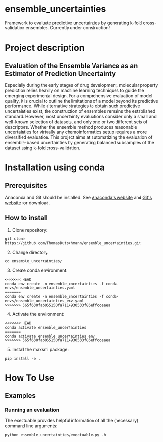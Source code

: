 ensemble_uncertainties
==============================
[//]: # (Badges)

Framework to evaluate predictive uncertainties by generating k-fold cross-validation ensembles. Currently under construction!


# Project description
## Evaluation of the Ensemble Variance as an Estimator of Prediction Uncertainty

Especially during the early stages of drug development, molecular property prediction relies heavily on machine learning techniques to guide the emerging experimental design. For a comprehensive evaluation of model quality, it is crucial to outline the limitations of a model beyond its predictive performance. While alternative strategies to obtain such predictive uncertainties exist, the construction of ensembles remains the established standard. However, most uncertainty evaluations consider only a small and well-known selection of datasets, and only one or two different sets of descriptors. Whether the ensemble method produces reasonable uncertainties for virtually any chemoinformatics setup requires a more diversified evaluation. This project aims at automatizing the evaluation of ensemble-based uncertainties by generating balanced subsamples of the dataset using k-fold cross-validation.


# Installation using conda

## Prerequisites
Anaconda and Git should be installed. See [Anaconda's website](https://www.anaconda.com) and [Git's website](https://git-scm.com/downloads) for download.

## How to install

1. Clone repository:
```console
git clone https://github.com/ThomasDutschmann/ensemble_uncertainties.git
```

2. Change directory:
```console
cd ensemble_uncertainties/
```

3. Create conda environment:

```console
<<<<<<< HEAD
conda env create -n ensemble_uncertainties -f conda-envs/ensemble_uncertainties.yaml
=======
conda env create -n ensemble_uncertainties -f conda-envs/ensemble_uncertainties_env.yaml
>>>>>>> 565f630fab065150fa7114930533f86effcceaea
```

4. Activate the environment:

```console
<<<<<<< HEAD
conda activate ensemble_uncertainties
=======
conda activate ensemble_uncertainties_env
>>>>>>> 565f630fab065150fa7114930533f86effcceaea
```

5. Install the maxsmi package:
```console
pip install -e .
```

# How To Use
## Examples
### Running an evaluation

The exectuable provides helpful information of all the (necessary) command line arguments:

```console
python ensemble_uncertainties/exectuable.py -h
```
